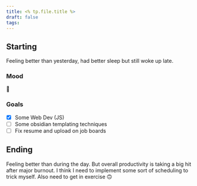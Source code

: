 ```yaml
---
title: <% tp.file.title %>
draft: false
tags: 
---
```

## Starting 

Feeling better than yesterday, had better sleep but still woke up late.

### Mood
🫤
### Goals

- [x] Some Web Dev (JS)
- [ ] Some obsidian templating techniques
- [ ] Fix resume and upload on job boards

## Ending

Feeling better than during the day. But overall productivity is taking a big hit after major burnout. I think I need to implement some sort of scheduling to trick myself. Also need to get in exercise 🙃